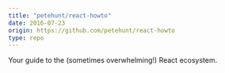 ```yaml
---
title: "petehunt/react-howto"
date: 2016-07-23
origin: https://github.com/petehunt/react-howto
type: repo
---
```


Your guide to the (sometimes overwhelming!) React ecosystem.